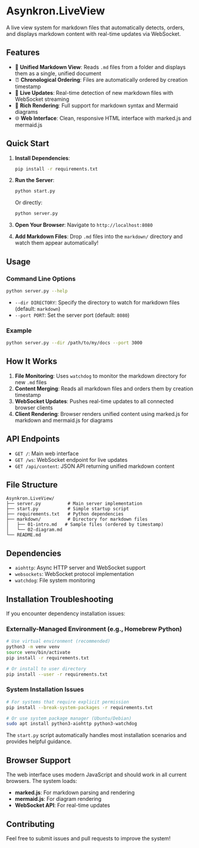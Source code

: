 # Asynkron.LiveView

A live view system for markdown files that automatically detects, orders, and displays markdown content with real-time updates via WebSocket.

## Features

- 📄 **Unified Markdown View**: Reads `.md` files from a folder and displays them as a single, unified document
- ⏰ **Chronological Ordering**: Files are automatically ordered by creation timestamp
- 🔄 **Live Updates**: Real-time detection of new markdown files with WebSocket streaming
- 🎨 **Rich Rendering**: Full support for markdown syntax and Mermaid diagrams
- 🌐 **Web Interface**: Clean, responsive HTML interface with marked.js and mermaid.js

## Quick Start

1. **Install Dependencies**:
   ```bash
   pip install -r requirements.txt
   ```

2. **Run the Server**:
   ```bash
   python start.py
   ```
   
   Or directly:
   ```bash
   python server.py
   ```

3. **Open Your Browser**:
   Navigate to `http://localhost:8080`

4. **Add Markdown Files**:
   Drop `.md` files into the `markdown/` directory and watch them appear automatically!

## Usage

### Command Line Options

```bash
python server.py --help
```

- `--dir DIRECTORY`: Specify the directory to watch for markdown files (default: `markdown`)
- `--port PORT`: Set the server port (default: `8080`)

### Example

```bash
python server.py --dir /path/to/my/docs --port 3000
```

## How It Works

1. **File Monitoring**: Uses `watchdog` to monitor the markdown directory for new `.md` files
2. **Content Merging**: Reads all markdown files and orders them by creation timestamp
3. **WebSocket Updates**: Pushes real-time updates to all connected browser clients
4. **Client Rendering**: Browser renders unified content using marked.js for markdown and mermaid.js for diagrams

## API Endpoints

- `GET /`: Main web interface
- `GET /ws`: WebSocket endpoint for live updates
- `GET /api/content`: JSON API returning unified markdown content

## File Structure

```
Asynkron.LiveView/
├── server.py          # Main server implementation
├── start.py           # Simple startup script
├── requirements.txt   # Python dependencies
├── markdown/          # Directory for markdown files
│   ├── 01-intro.md   # Sample files (ordered by timestamp)
│   └── 02-diagram.md
└── README.md
```

## Dependencies

- `aiohttp`: Async HTTP server and WebSocket support
- `websockets`: WebSocket protocol implementation
- `watchdog`: File system monitoring

## Installation Troubleshooting

If you encounter dependency installation issues:

### Externally-Managed Environment (e.g., Homebrew Python)
```bash
# Use virtual environment (recommended)
python3 -m venv venv
source venv/bin/activate
pip install -r requirements.txt

# Or install to user directory
pip install --user -r requirements.txt
```

### System Installation Issues
```bash
# For systems that require explicit permission
pip install --break-system-packages -r requirements.txt

# Or use system package manager (Ubuntu/Debian)
sudo apt install python3-aiohttp python3-watchdog
```

The `start.py` script automatically handles most installation scenarios and provides helpful guidance.

## Browser Support

The web interface uses modern JavaScript and should work in all current browsers. The system loads:

- **marked.js**: For markdown parsing and rendering
- **mermaid.js**: For diagram rendering
- **WebSocket API**: For real-time updates

## Contributing

Feel free to submit issues and pull requests to improve the system!